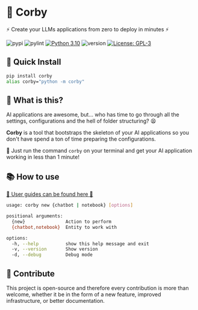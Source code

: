 # 🤖 Corby

⚡ Create your LLMs applications from zero to deploy in minutes ⚡

![pypi](https://github.com/JoseHervas/corby/actions/workflows/publish.yml/badge.svg) ![pylint](https://github.com/JoseHervas/corby/actions/workflows/pylint.yml/badge.svg) [![Python 3.10](https://img.shields.io/badge/python-3.10-blue.svg)](https://www.python.org/downloads/release/python-360/) ![version](https://img.shields.io/badge/version-0.0.7-blue) [![License: GPL-3](https://img.shields.io/badge/License-GPL3-green.svg)](https://opensource.org/licenses/GPL-3)

## 🚀 Quick Install

```bash
pip install corby
alias corby="python -m corby"
```

## 🤔 What is this?

AI applications are awesome, but... who has time to go through all the settings, configurations and the hell of folder structuring? 😫

**Corby** is a tool that bootstraps the skeleton of your AI applications so you don't have spend a ton of time preparing the configurations.

🚀 Just run the command `corby` on your terminal and get your AI application working in less than 1 minute!

## 📚 How to use

[📌 User guides can be found here 📌](docs)

```bash
usage: corby new {chatbot | notebook} [options]

positional arguments:
  {new}               Action to perform
  {chatbot,notebook}  Entity to work with

options:
  -h, --help          show this help message and exit
  -v, --version       Show version
  -d, --debug         Debug mode
```

## 🤝 Contribute

This project is open-source and therefore every contribution is more than welcome, whether it be in the form of a new feature, improved infrastructure, or better documentation.
